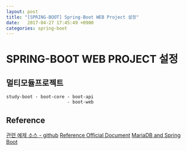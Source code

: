```yaml
---
layout: post
title: "[SPRING-BOOT] Spring-Boot WEB Project 설정"
date:   2017-04-27 17:45:49 +0900
categories: spring-boot 
---
```


# SPRING-BOOT WEB PROJECT 설정

## 멀티모듈프로젝트 
~~~
study-boot - boot-core - boot-api
                       - boot-web     
~~~




## Reference
[관련 예제 소스 - github](https://github.com/simongs/study-boot.git)
[Reference Official Document](http://docs.spring.io/spring-boot/docs/current/reference/html/boot-features-profiles.html)
[MariaDB and Spring Boot](http://sterl.org/2015/09/spring-boot-mariadb/)